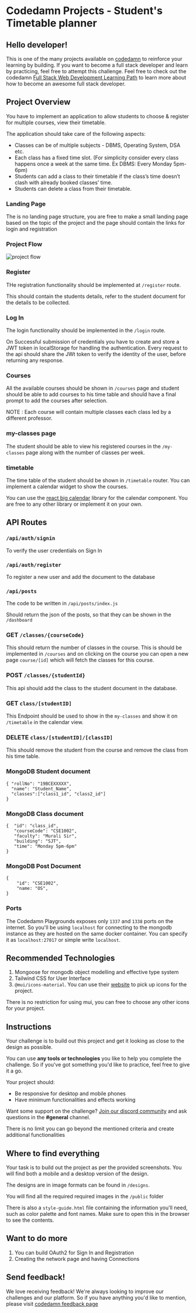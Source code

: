 # Codedamn Projects - Student's Timetable planner

## Hello developer!

This is one of the many projects available on [codedamn](https://codedamn.com/projects) to reinforce your learning by building. If you want to become a full stack developer and learn by practicing, feel free to attempt this challenge. Feel free to check out the codedamn [Full Stack Web Development Learning Path](https://codedamn.com/learning-paths/fullstack) to learn more about how to become an awesome full stack developer.

## Project Overview

You have to implement an application to allow students to choose & register for multiple courses, view their timetable.

The application should take care of the following aspects: 

-  Classes can be of multiple subjects - DBMS, Operating System, DSA etc. 
-  Each class has a fixed time slot. (For simplicity consider every class happens once a week at the same time. Ex DBMS: Every Monday 5pm-6pm) 
-  Students can add a class to their timetable if the class’s time doesn’t clash with already booked classes’ time. 
-  Students can delete a class from their timetable.



### Landing Page

The is no landing page structure, you are free to make a small landing page based on the topic of the project and the page should contain the links for login and registration 

### Project Flow

![project flow](https://raw.githubusercontent.com/codedamn-projects/student-timetable-planner/master/assets/editing.png)
### Register

THe registration functionality should be implemented at  `/register` route.

This should contain the students details, refer to the student document for the details to be collected. 

### Log In

The login functionality should be implemented in the `/login` route.

On Successful submission of credentials you have to create and store a JWT token in localStorage for handling the authentication. Every request to the api should share the JWt token to verify the identity of the user, before returning any response. 

### Courses

All the available courses should be shown in `/courses` page and student should be able to add courses to his time table and should have a final prompt to add the courses after selection. 

NOTE : Each course will contain multiple classes each class led by a different professor. 
### my-classes page

The student should be able to view his registered courses in the `/my-classes` page along with the number of classes per week. 
### timetable

The time table of the student should be shown in `/timetable` router. You can implement a calendar widget to show the courses. 


You can use the [react big calendar](https://github.com/jquense/react-big-calendar) library for the calendar component. You are free to any other library or implement it on your own. 


## API Routes 

### `/api/auth/signin`

To verify the user credentials on Sign In 

### `/api/auth/register` 

To register a new user and add the document to the database
### `/api/posts`

The code to be written in `/api/posts/index.js`

Should return the json of the posts, so that they can be shown in the `/dashboard`

### GET `/classes/{courseCode}`

This should return the number of classes in the course. This is should be implemented in `/courses` and on clicking on the course you can open a new page `course/[id]` which will fetch the classes for this course. 

### POST `/classes/{studentId}`

This api should add the class to the student document in the database. 

### GET `class/[studentID]`

This Endpoint should be used to show in the `my-classes` and show it on `/timetable` in the calendar view. 

### DELETE `class/[studentID]/[classID]`

This should remove the student from the course and remove the class from his time table. 


### MongoDB Student document
```
{ "rollNo": "19BCEXXXXX",
  "name": "Student_Name",
  "classes":["class1_id", "class2_id"] 
}
```
### MongoDB Class document
```
{  "id": "class_id",
   "courseCode": "CSE1002",
   "faculty": "Murali Sir",
   "building": "SJT",
   "time": "Monday 5pm-6pm" 
}
```

### MongoDB Post Document
```
{ 
    "id": "CSE1002",
    "name: "OS", 
}
```

### Ports 
The Codedamn Playgrounds exposes only `1337` and `1338` ports on the internet. So you'll be using `localhost` for connecting to the mongodb instance as they are hosted on the same docker container. You can specify it as `localhost:27017` or simple write `localhost`. 

## Recommended Technologies 

1. Mongoose for mongodb object modelling and effective type system 
1. Tailwind CSS for User Interface
1. `@mui/icons-material`. You can use their [website](https://mui.com/components/material-icons/) to pick up icons for the project. 

There is no restriction for using mui, you can free to choose any other icons for your project.


## Instructions

Your challenge is to build out this project and get it looking as close to the design as possible.

You can use **any tools or technologies** you like to help you complete the challenge. So if you've got something you'd like to practice, feel free to give it a go.

Your project should:

-   Be responsive for desktop and mobile phones
-   Have minimum functionalities and effects working


Want some support on the challenge? [Join our discord community](https://cdm.sh/discord) and ask questions in the **#general** channel.

There is no limit you can go beyond the mentioned criteria and create additional functionalities


## Where to find everything

Your task is to build out the project as per the provided screenshots. You will find both a mobile and a desktop version of the design.

The designs are in image formats can be found in `/designs`.

You will find all the required required images in the `/public` folder

There is also a `style-guide.html` file containing the information you'll need, such as color palette and font names. Make sure to open this in the browser to see the contents.

## Want to do more

1. You can build OAuth2 for Sign In and Registration
1. Creating the network page and having Connections

## Send feedback!

We love receiving feedback! We're always looking to improve our challenges and our platform. So if you have anything you'd like to mention, please visit [codedamn feedback page](https://codedamn.com/contact)